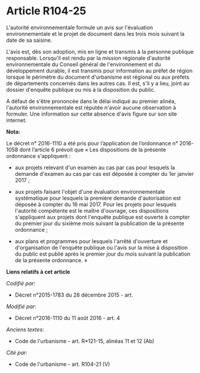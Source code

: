 # Article R104-25

L'autorité environnementale formule un avis sur l'évaluation environnementale et le projet de document dans les trois mois
suivant la date de sa saisine.

L'avis est, dès son adoption, mis en ligne et transmis à la personne publique responsable. Lorsqu'il est rendu par la mission
régionale d'autorité environnementale du Conseil général de l'environnement et du développement durable, il est transmis pour
information au préfet de région lorsque le périmètre du document d'urbanisme est régional ou aux préfets de départements
concernés dans les autres cas. Il est, s'il y a lieu, joint au dossier d'enquête publique ou mis à la disposition du public.

A défaut de s'être prononcée dans le délai indiqué au premier alinéa, l'autorité environnementale est réputée n'avoir aucune
observation à formuler. Une information sur cette absence d'avis figure sur son site internet.

**Nota:**

Le décret n° 2016-1110 a été pris pour l’application de l’ordonnance n° 2016-1058 dont l’article 6 prévoit que « Les
dispositions de la présente ordonnance s'appliquent : 

- aux projets relevant d'un examen au cas par cas pour lesquels la demande d'examen au cas par cas est déposée à compter du
1er janvier 2017 ; 

- aux projets faisant l'objet d'une évaluation environnementale systématique pour lesquels la première demande d'autorisation
est déposée à compter du 16 mai 2017. Pour les projets pour lesquels l'autorité compétente est le maître d'ouvrage, ces
dispositions s'appliquent aux projets dont l'enquête publique est ouverte à compter du premier jour du sixième mois suivant
la publication de la présente ordonnance ; 

- aux plans et programmes pour lesquels l'arrêté d'ouverture et d'organisation de l'enquête publique ou l'avis sur la mise à
disposition du public est publié après le premier jour du mois suivant la publication de la présente ordonnance. »

**Liens relatifs à cet article**

_Codifié par_:

  - Décret n°2015-1783 du 28 décembre 2015 - art.

_Modifié par_:

  - Décret n°2016-1110 du 11 août 2016 - art. 4

_Anciens textes_:

  - Code de l'urbanisme - art. R*121-15, alinéas 11 et 12 (Ab)

_Cité par_:

  - Code de l'urbanisme - art. R104-21 (V)
